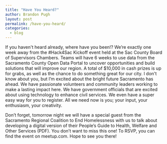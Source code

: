 ```yaml
---
title: "Have You Heard?"
author: Brandon Pugh
layout: post
permalink: /have-you-heard/
categories:
  - blog
---
```


If you haven't heard already, where have you been!? We’re exactly one week away from the #Hack4Sac Kickoff event held at the Sac County Board of Supervisors Chambers. Teams will have 6 weeks to use data from the Sacramento County Open Data Portal to uncover opportunities and build solutions that will improve our region. A total of $10,000 in cash prizes is up for grabs, as well as the chance to do something great for our city. I don't know about you, but I’m excited about the bright future Sacramento has ahead. We have passionate volunteers and community leaders working to make a lasting impact here. We have government officials that are excited about using technology to enhance civil services. We even have a super easy way for you to register. All we need now is you; your input, your enthusiasm, your creativity.

Don’t forget, tomorrow night we will have a special guest from the Sacramento Regional Coalition to End Homelessness with us to talk about developing a digital version of their People’s Guide to Health, Welfare and Other Services (PDF). You don’t want to miss this one! To RSVP, you can find the event on meetup.com. Hope to see you there!
